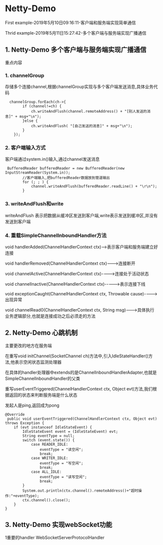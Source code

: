 # Netty-Demo
First example-2019年5月10日09:16:11-客户端和服务端实现简单通信

Thrid example-2019年5月11日15:27:42-多个客户端与服务端实现广播通信

## 1. Netty-Demo 多个客户端与服务端实现广播通信
重点内容

### 1. channelGroup
   存储多个连接channel,根据channelGroup实现与多个客户端发送消息,具体业务代码
   
      channelGroup.forEach(ch->{
            if (channel!=ch) {
                ch.writeAndFlush(channel.remoteAddress() + "[别人发送的消息]" + msg+"\n");
            }else {
                ch.writeAndFlush( "[自己发送的消息]" + msg+"\n");
            }
        });
### 2. 客户端输入方式
客户端通过system.in()输入,通过channel发送消息   
    
     BufferedReader bufferedReader = new BufferedReader(new InputStreamReader(System.in));
            //客户端输入,把bufferedReader数据放到管道输出
            for (; ; ) {
                channel.writeAndFlush(bufferedReader.readLine() + "\r\n");
            }
            
### 3. writeAndFlush和write

writeAndFlush 表示把数据从缓冲区发送到客户端,write表示发送到缓冲区,并没有发送到客户端

### 4. 重载SimpleChannelInboundHandler方法

   void handlerAdded(ChannelHandlerContext ctx)-->表示客户端和服务端建立好连接
   
   void handlerRemoved(ChannelHandlerContext ctx)--->连接断开
   
   void channelActive(ChannelHandlerContext ctx)---->连接处于活动状态
   
   void channelInactive(ChannelHandlerContext ctx)----->表示连接下线
   
   void exceptionCaught(ChannelHandlerContext ctx, Throwable cause)---->出现异常
   
   void channelRead0(ChannelHandlerContext ctx, String msg)--->具体执行业务逻辑部分,也就是连接成功之后必须走的方法
   
   
 
## 2. Netty-Demo 心跳机制

主要更改的地方在服务端

在重写void initChannel(SocketChannel ch)方法中,引入IdleStateHandler()方法,他表示空闲状态监测处理器

在具体的handler处理器中extends的是ChannelInboundHandlerAdapter,也就是SimpleChannelInboundHandler的父类

重写userEventTriggered(ChannelHandlerContext ctx, Object evt)方法,我们根据返回的状态来判断服务端是什么状态

发起人是ping,返回成为pong

 
    @Override
     public void userEventTriggered(ChannelHandlerContext ctx, Object evt) throws Exception {
        if (evt instanceof IdleStateEvent) {
            IdleStateEvent event = (IdleStateEvent) evt;
            String eventType = null;
            switch (event.state()) {
                case READER_IDLE:
                    eventType = "读空闲";
                    break;
                case WRITER_IDLE:
                    eventType = "写空闲";
                    break;
                case ALL_IDLE:
                    eventType = "读写空闲";
                    break;
            }
            System.out.println(ctx.channel().remoteAddress()+"超时操作:"+eventType);
            ctx.channel().close();
        }
    }



## 3. Netty-Demo 实现webSocket功能
1重要的handler
WebSocketServerProtocolHandler




